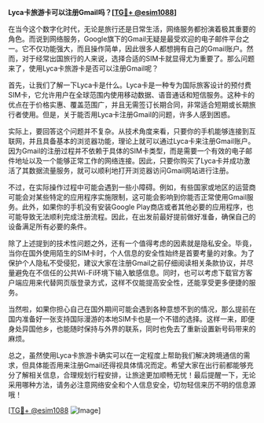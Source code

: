 **Lyca卡旅游卡可以注册Gmail吗？[[TG💪+ @esim1088](https://t.me/s/esim1088)]**

在当今这个数字化时代，无论是旅行还是日常生活，网络服务都扮演着极其重要的角色。而说到网络服务，Google旗下的Gmail无疑是最受欢迎的电子邮件平台之一。它不仅功能强大，而且操作简单，因此很多人都想拥有自己的Gmail账户。然而，对于经常出国旅行的人来说，选择合适的SIM卡就显得尤为重要了。那么问题来了，使用Lyca卡旅游卡是否可以注册Gmail呢？

首先，让我们了解一下Lyca卡是什么。Lyca卡是一种专为国际旅客设计的预付费SIM卡，它允许用户在全球范围内使用移动数据、语音通话和短信服务。这种卡的优点在于价格实惠、覆盖范围广，并且无需签订长期合同，非常适合短期或长期旅行者使用。但是，关于能否用Lyca卡注册Gmail的问题，许多人感到困惑。

实际上，要回答这个问题并不复杂。从技术角度来看，只要你的手机能够连接到互联网，并且具备基本的浏览器功能，理论上就可以通过Lyca卡来注册Gmail账户。因为Gmail的注册过程并不依赖于具体的SIM卡类型，而是需要一个有效的电子邮件地址以及一个能够正常工作的网络连接。因此，只要你购买了Lyca卡并成功激活了其数据流量服务，就可以顺利地打开浏览器访问Gmail网站进行注册。

不过，在实际操作过程中可能会遇到一些小障碍。例如，有些国家或地区的运营商可能会对某些特定的应用程序实施限制，这可能会影响到你能否正常使用Gmail服务。此外，如果你的手机没有安装Google Play商店或者其他必要的应用程序，也可能导致无法顺利完成注册流程。因此，在出发前最好提前做好准备，确保自己的设备满足所有必要的条件。

除了上述提到的技术性问题之外，还有一个值得考虑的因素就是隐私安全。毕竟，当你在国外使用陌生的SIM卡时，个人信息的安全性始终是首要考量的对象。为了保护个人隐私不受侵犯，建议大家在注册Gmail之前仔细阅读相关条款协议，并尽量避免在不信任的公共Wi-Fi环境下输入敏感信息。同时，也可以考虑下载官方客户端应用来代替网页版登录方式，这样不仅能提高安全性，还能享受更多便捷的服务。

当然啦，如果你担心自己在国外期间可能会遇到各种意想不到的情况，那么提前在国内准备好一张支持国际漫游的本地SIM卡也是一个不错的选择。这样一来，即便身处异国他乡，也能随时保持与外界的联系，同时也免去了重新设置新号码带来的麻烦。

总之，虽然使用Lyca卡旅游卡确实可以在一定程度上帮助我们解决跨境通信的需求，但具体能否用来注册Gmail还得视具体情况而定。希望大家在出行前都能够充分了解相关信息，合理规划行程安排，让旅途更加顺畅无忧！最后提醒一下，无论采用哪种方法，请务必注意网络安全和个人信息安全，切勿轻信来历不明的信息源哦！

[[TG💪+ @esim1088](https://t.me/s/esim1088) ![Image](https://i.postimg.cc/4NQfJmqS/Snipaste-2025-05-13-00-14-12.png)]